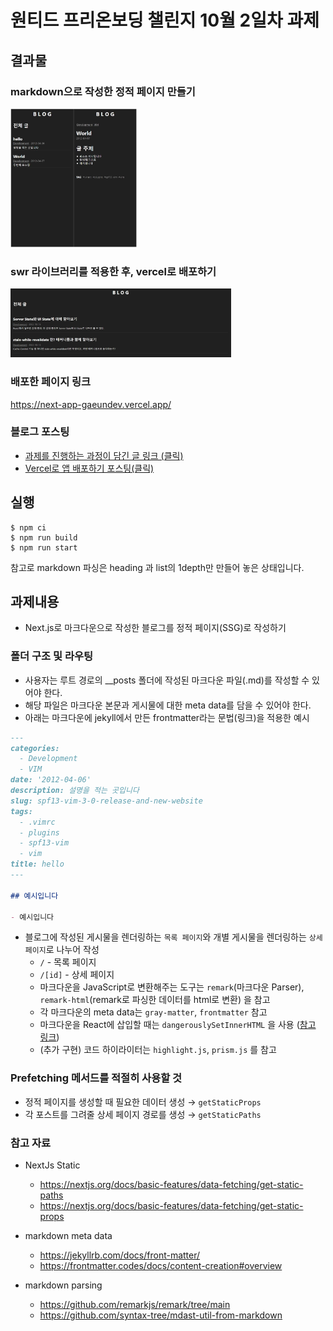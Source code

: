 # 원티드 프리온보딩 챌린지 10월 2일차 과제

## 결과물

### markdown으로 작성한 정적 페이지 만들기

<img src='./example.jpg' width='40%'>

### swr 라이브러리를 적용한 후, vercel로 배포하기

<img src='./example02.jpg' width='70%'>

### 배포한 페이지 링크

https://next-app-gaeundev.vercel.app/

### 블로그 포스팅

- [과제를 진행하는 과정이 담긴 글 링크 (클릭)](https://stirringdev.tistory.com/98)
- [Vercel로 앱 배포하기 포스팅(클릭)](https://stirringdev.tistory.com/99)

## 실행

```shell
$ npm ci
$ npm run build
$ npm run start
```

참고로 markdown 파싱은 heading 과 list의 1depth만 만들어 놓은 상태입니다.

## 과제내용

- Next.js로 마크다운으로 작성한 블로그를 정적 페이지(SSG)로 작성하기

### 폴더 구조 및 라우팅

- 사용자는 루트 경로의 \_\_posts 폴더에 작성된 마크다운 파일(.md)를 작성할 수 있어야 한다.
- 해당 파일은 마크다운 본문과 게시물에 대한 meta data를 담을 수 있어야 한다.
- 아래는 마크다운에 jekyll에서 만든 frontmatter라는 문법(링크)을 적용한 예시

```markdown
---
categories:
  - Development
  - VIM
date: '2012-04-06'
description: 설명을 적는 곳입니다
slug: spf13-vim-3-0-release-and-new-website
tags:
  - .vimrc
  - plugins
  - spf13-vim
  - vim
title: hello
---

## 예시입니다

- 예시입니다
```

- 블로그에 작성된 게시물을 렌더링하는 `목록 페이지`와 개별 게시물을 렌더링하는 `상세 페이지`로 나누어 작성
  - `/` - 목록 페이지
  - `/[id]` - 상세 페이지
  - 마크다운을 JavaScript로 변환해주는 도구는 `remark`(마크다운 Parser), `remark-html`(remark로 파싱한 데이터를 html로 변환) 을 참고
  - 각 마크다운의 meta data는 `gray-matter`, `frontmatter` 참고
  - 마크다운을 React에 삽입할 때는 `dangerouslySetInnerHTML` 을 사용 ([참고 링크](https://ko.reactjs.org/docs/dom-elements.html#dangerouslysetinnerhtml))
  - (추가 구현) 코드 하이라이터는 `highlight.js`, `prism.js` 를 참고

### Prefetching 메서드를 적절히 사용할 것

- 정적 페이지를 생성할 때 필요한 데이터 생성 → `getStaticProps`
- 각 포스트를 그려줄 상세 페이지 경로를 생성 → `getStaticPaths`

### 참고 자료

- NextJs Static

  - https://nextjs.org/docs/basic-features/data-fetching/get-static-paths
  - https://nextjs.org/docs/basic-features/data-fetching/get-static-props

- markdown meta data

  - https://jekyllrb.com/docs/front-matter/
  - https://frontmatter.codes/docs/content-creation#overview

- markdown parsing
  - https://github.com/remarkjs/remark/tree/main
  - https://github.com/syntax-tree/mdast-util-from-markdown
